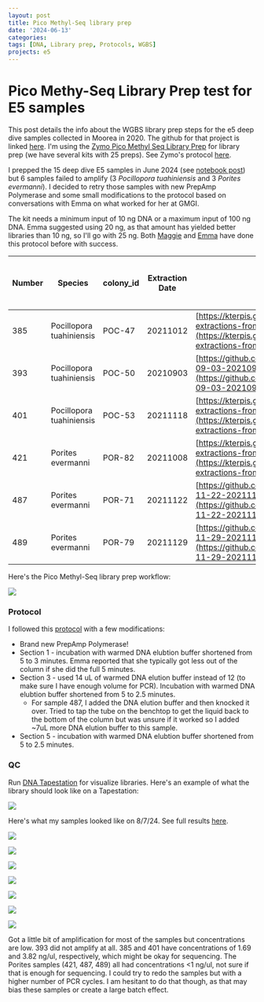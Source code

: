 ```yaml
---
layout: post
title: Pico Methyl-Seq library prep
date: '2024-06-13'
categories:
tags: [DNA, Library prep, Protocols, WGBS]
projects: e5
---
```


# Pico Methy-Seq Library Prep test for E5 samples

This post details the info about the WGBS library prep steps for the e5 deep dive samples collected in Moorea in 2020. The github for that project is linked [here](https://github.com/urol-e5/deep-dive). I'm using the [Zymo Pico Methyl Seq Library Prep](https://www.zymoresearch.com/products/pico-methyl-seq-library-prep-kit) for library prep (we have several kits with 25 preps). See Zymo's protocol [here](https://files.zymoresearch.com/protocols/_d5455_d5456_picomethylseq.pdf). 

I prepped the 15 deep dive E5 samples in June 2024 (see [notebook post](https://github.com/JillAshey/JillAshey_Putnam_Lab_Notebook/blob/master/_posts/2024-06-13-Zymo-Pico-Methyl-Seq-Library-Prep.md)) but 6 samples failed to amplify (3 *Pocillopora tuahiniensis* and 3 *Porites evermanni*). I decided to retry those samples with new PrepAmp Polymerase and some small modifications to the protocol based on conversations with Emma on what worked for her at GMGI. 

The kit needs a minimum input of 10 ng DNA or a maximum input of 100 ng DNA. Emma suggested using 20 ng, as that amount has yielded better libraries than 10 ng, so I'll go with 25 ng. Both [Maggie](https://github.com/meschedl/MESPutnam_Open_Lab_Notebook/blob/master/_posts/2020-09-18-WGBS-PMS-protocol.md) and [Emma](https://github.com/emmastrand/GMGI_Notebook/blob/main/posts/2023-08-24%20Zymo%20Pico%20Methyl%20Seq%20Kit%20Protocol.md) have done this protocol before with success. 


| Number | Species                  | colony_id | Extraction Date | Extraction notebook post                                                                                                                                                                                                                                     | DNA (ng/uL) | Volume for 25 ng DNA (uL) | Tris (uL) | Starting volume (uL) | Primer |
| ------ | ------------------------ | --------- | --------------- | ------------------------------------------------------------------------------------------------------------------------------------------------------------------------------------------------------------------------------------------------------------ | ----------- | ------------------------- | --------- | -------------------- | ------ |
| 385    | Pocillopora tuahiniensis | POC-47    | 20211012        | [https://kterpis.github.io/Putnam_Lab_Notebook/20211012-RNA-DNA-extractions-from-E5-project/](https://kterpis.github.io/Putnam_Lab_Notebook/20211012-RNA-DNA-extractions-from-E5-project/)                                                                   | 25.5        | 1.0                       | 19.0      | 20                   | 22     |
| 393    | Pocillopora tuahiniensis | POC-50    | 20210903        | [https://github.com/Kterpis/Putnam_Lab_Notebook/blob/master/_posts/2021-09-03-20210903-RNA-DNA-extractions-from-E5-project.md](https://github.com/Kterpis/Putnam_Lab_Notebook/blob/master/_posts/2021-09-03-20210903-RNA-DNA-extractions-from-E5-project.md) | 29.4        | 0.9                       | 19.1      | 20                   | 23     |
| 401    | Pocillopora tuahiniensis | POC-53    | 20211118        | [https://kterpis.github.io/Putnam_Lab_Notebook/20211118-RNA-DNA-extractions-from-E5-project/](https://kterpis.github.io/Putnam_Lab_Notebook/20211118-RNA-DNA-extractions-from-E5-project/)                                                                   | 30.8        | 0.8                       | 19.2      | 20                   | 24     |
| 421    | Porites evermanni        | POR-82    | 20211008        | [https://kterpis.github.io/Putnam_Lab_Notebook/20211008-RNA-DNA-extractions-from-E5-project/](https://kterpis.github.io/Putnam_Lab_Notebook/20211008-RNA-DNA-extractions-from-E5-project/)                                                                   | 3.41        | 7.3                       | 12.7      | 20                   | 28     |
| 487    | Porites evermanni        | POR-71    | 20211122        | [https://github.com/Kterpis/Putnam_Lab_Notebook/blob/master/_posts/2021-11-22-20211122-RNA-DNA-extractions-from-E5-project.md](https://github.com/Kterpis/Putnam_Lab_Notebook/blob/master/_posts/2021-11-22-20211122-RNA-DNA-extractions-from-E5-project.md) | 2.31        | 10.8                      | 9.2       | 20                   | 34     |
| 489    | Porites evermanni        | POR-79    | 20211129        | [https://github.com/Kterpis/Putnam_Lab_Notebook/blob/master/_posts/2021-11-29-20211129-RNA-DNA-extractions-from-E5-project.md](https://github.com/Kterpis/Putnam_Lab_Notebook/blob/master/_posts/2021-11-29-20211129-RNA-DNA-extractions-from-E5-project.md) | 3.72        | 6.7                       | 13.3      | 20                   | 35     |

Here's the Pico Methyl-Seq library prep workflow: 

![](https://raw.githubusercontent.com/meschedl/MESPutnam_Open_Lab_Notebook/master/images/PMS-workflow.png) 

### Protocol 

I followed this [protocol](https://github.com/JillAshey/JillAshey_Putnam_Lab_Notebook/blob/master/_posts/2024-06-13-Zymo-Pico-Methyl-Seq-Library-Prep.md) with a few modifications: 

- Brand new PrepAmp Polymerase! 
- Section 1 - incubation with warmed DNA elubtion buffer shortened from 5 to 3 minutes. Emma reported that she typically got less out of the column if she did the full 5 minutes. 
- Section 3 - used 14 uL of warmed DNA elution buffer instead of 12 (to make sure I have enough volume for PCR). Incubation with warmed DNA elubtion buffer shortened from 5 to 2.5 minutes.
	- For sample 487, I added the DNA elution buffer and then knocked it over. Tried to tap the tube on the benchtop to get the liquid back to the bottom of the column but was unsure if it worked so I added ~7uL more DNA elution buffer to this sample. 
- Section 5 - incubation with warmed DNA elubtion buffer shortened from 5 to 2.5 minutes.

### QC

Run [DNA Tapestation](https://github.com/meschedl/MESPutnam_Open_Lab_Notebook/blob/master/_posts/2019-07-30-DNA-Tapestation.md) for visualize libraries. Here's an example of what the library should look like on a Tapestation: 

![](https://raw.githubusercontent.com/JillAshey/JillAshey_Putnam_Lab_Notebook/master/images/pico_lib_prep_library_example.png)

Here's what my samples looked like on 8/7/24. See full results [here](https://github.com/JillAshey/JillAshey_Putnam_Lab_Notebook/blob/master/images/tapestation/DNA_Pico-2024-08-07.pdf). 

![](https://raw.githubusercontent.com/JillAshey/JillAshey_Putnam_Lab_Notebook/master/images/tapestation/DNA_TS_overview_20240807.png)

![](https://raw.githubusercontent.com/JillAshey/JillAshey_Putnam_Lab_Notebook/master/images/tapestation/DNA_TS_385_20240807.png)

![](https://raw.githubusercontent.com/JillAshey/JillAshey_Putnam_Lab_Notebook/master/images/tapestation/DNA_TS_393_20240807.png)

![](https://raw.githubusercontent.com/JillAshey/JillAshey_Putnam_Lab_Notebook/master/images/tapestation/DNA_TS_401_20240807.png)

![](https://raw.githubusercontent.com/JillAshey/JillAshey_Putnam_Lab_Notebook/master/images/tapestation/DNA_TS_421_20240807.png)

![](https://raw.githubusercontent.com/JillAshey/JillAshey_Putnam_Lab_Notebook/master/images/tapestation/DNA_TS_487_20240807.png)

![](https://raw.githubusercontent.com/JillAshey/JillAshey_Putnam_Lab_Notebook/master/images/tapestation/DNA_TS_489_20240807.png)

Got a little bit of amplification for most of the samples but concentrations are low. 393 did not amplify at all. 385 and 401 have concentrations of 1.69 and 3.82 ng/ul, respectively, which might be okay for sequencing. The Porites samples (421, 487, 489) all had concentrations <1 ng/ul, not sure if that is enough for sequencing. I could try to redo the samples but with a higher number of PCR cycles. I am hesitant to do that though, as that may bias these samples or create a large batch effect. 